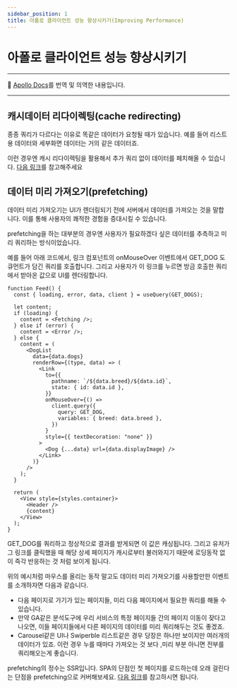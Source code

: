 ```yaml
---
sidebar_position: 1
title: 아폴로 클라이언트 성능 향상시키기(Improving Performance)
---
```


# 아폴로 클라이언트 성능 향상시키기

---

🧹 [Apollo Docs](https://www.apollographql.com/docs/react/performance/performance/)를 번역 및 의역한 내용입니다.

---

## 캐시데이터 리다이렉팅(cache redirecting)

종종 쿼리가 다르다는 이유로 똑같은 데이터가 요청될 때가 있습니다. 예를 들어 리스트용 데이터와 세부화면 데이터는 거의 같은 데이터죠.

이런 경우엔 캐시 리다이렉팅을 활용해서 추가 쿼리 없이 데이터를 페치해올 수 있습니다. [다음 링크](https://hojunin.github.io/apollo-client-docs/docs/caching/advanced#%EC%BA%90%EC%8B%9C-%EB%A6%AC%EB%8B%A4%EC%9D%B4%EB%A0%89%ED%8C%85)를 참고해주세요

## 데이터 미리 가져오기(prefetching)

데이터 미리 가져오기는 UI가 렌더링되기 전에 서버에서 데이터를 가져오는 것을 말합니다. 이를 통해 사용자의 쾌적한 경험을 증대시킬 수 있습니다.

prefetching을 하는 대부분의 경우엔 사용자가 필요하겠다 싶은 데이터를 추측하고 미리 쿼리하는 방식이었습니다.

예를 들어 아래 코드에서, 링크 컴포넌트의 onMouseOver 이벤트에서 GET_DOG 도큐먼트가 담긴 쿼리를 호출합니다. 그리고 사용자가 이 링크를 누르면 방금 호출한 쿼리에서 받아온 값으로 UI를 렌더링합니다.

```tsx
function Feed() {
  const { loading, error, data, client } = useQuery(GET_DOGS);

  let content;
  if (loading) {
    content = <Fetching />;
  } else if (error) {
    content = <Error />;
  } else {
    content = (
      <DogList
        data={data.dogs}
        renderRow={(type, data) => (
          <Link
            to={{
              pathname: `/${data.breed}/${data.id}`,
              state: { id: data.id },
            }}
            onMouseOver={() =>
              client.query({
                query: GET_DOG,
                variables: { breed: data.breed },
              })
            }
            style={{ textDecoration: "none" }}
          >
            <Dog {...data} url={data.displayImage} />
          </Link>
        )}
      />
    );
  }

  return (
    <View style={styles.container}>
      <Header />
      {content}
    </View>
  );
}
```

GET_DOG를 쿼리하고 정상적으로 결과를 받게되면 이 값은 캐싱됩니다. 그리고 유저가 그 링크를 클릭했을 때 해당 상세 페이지가 캐시로부터 불러와지기 때문에 로딩동작 없이 즉각 반응하는 것 처럼 보이게 됩니다.

위의 예시처럼 마우스를 올리는 동작 말고도 데이터 미리 가져오기를 사용할만한 이벤트를 소개하자면 다음과 같습니다.

- 다음 페이지로 가기가 있는 페이지들, 미리 다음 페이지에서 필요한 쿼리를 해둘 수 있습니다.
- 만약 GA같은 분석도구에 우리 서비스의 특정 페이지들 간의 페이지 이동이 잦다고 나오면, 이들 페이지들에서 다른 페이지의 데이터를 미리 쿼리해두는 것도 좋겠죠.
- Carousel같은 UI나 Swiperble 리스트같은 경우 당장은 하나만 보이지만 여러개의 데이터가 있죠. 이런 경우 누를 때마다 가져오는 것 보다 ,미리 부분 아니면 전부를 쿼리해오는게 좋습니다.

prefetching의 정수는 SSR입니다. SPA의 단점인 첫 페이지를 로드하는데 오래 걸린다는 단점을 prefetching으로 커버해보세요. [다음 링크](https://www.apollographql.com/docs/react/performance/server-side-rendering/#rehydrating-the-client-side-cache)를 참고하시면 됩니다.
